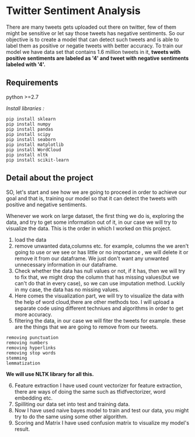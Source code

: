 # Twitter Sentiment Analysis
There are many tweets gets uploaded out there on twitter, few of them might be sensitive or let say those tweets has negative sentiments. 
So our objective is to create a model that can detect such tweets and is able to label them as positive or negatie tweets with better accuracy.
To train our model we have data set that contains 1.6 million tweets in it, **tweets with positive sentiments are labeled as '4' and tweet with negative sentiments labeled with '4'.**
## Requirements
python >=2.7  

*Install libraries :*
```
pip install sklearn 
pip install numpy 
pip install pandas
pip install scipy
pip install seaborn
pip install matplotlib
pip install WordCloud
pip install nltk
pip install scikit-learn
```

## Detail about the project
SO, let's start and see how we are going to proceed in order to achieve our goal and that is, training our model so that it can detect the tweets with positive and negative sentiments.

Whenever we work on large dataset, the first thing we do is, exploring the data, and try to get some information out of it, in our case we will try to visualize the data. 
This is the order in which I worked on this project.
1. load the data
2. remove unwanted data,columns etc. for example, columns the we aren't going to use or we see or has little or no importance , we will delete it or remove it from our dataframe. We just don't want any unwanted unnecessary information in our dataframe.
3. Check whether the data has null values or not, if it has, then we will try to fix that, we might drop the column that has missing values(but we can't do that in every case), so we can use imputation method. Luckily in my case, the data has no missing values.
4. Here comes the visualization part, we will try to visualize the data with the help of word cloud,there are other methods too. I will upload a separate code using different techniues and algorithms in order to get more accuracy.
5. filtering the data, in our case we will fiter the tweets for example. 
these are the things that we are going to remove from our tweets.
```
removing punctuation
removing numbers 
removing hyperlinks 
removing stop words 
stemming  
lemmatization
```
**We will use NLTK library for all this.**

6. Feature extraction
I have used count vectorizer for feature extraction, there are ways of doing the same such as tfidfvectorizer, word embedding etc.
7. Spilliting our data set into test and training data. 
8. Now I have used naive bayes model to train and test our data, you might try to do the same using some other algorithm.
9. Scoring and Matrix
  I have used confusion matrix to visualize my model's result.
